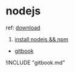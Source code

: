 # nodejs

ref: [download](https://nodejs.org/en/download/)

1. [install nodejs && npm](/node/installnodejs.md)
+ [gitbook](/node/gitbook.md)

!INCLUDE "gitbook.md"